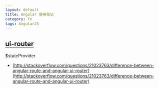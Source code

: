 ```yaml
---
layout: default
title: Angular 使用笔记
category: fe
tags: AngularJS
---
```



## [ui-router](https://github.com/angular-ui/ui-router) 
$stateProvider 
+ [http://stackoverflow.com/questions/21023763/difference-between-angular-route-and-angular-ui-router](http://stackoverflow.com/questions/21023763/difference-between-angular-route-and-angular-ui-router)
